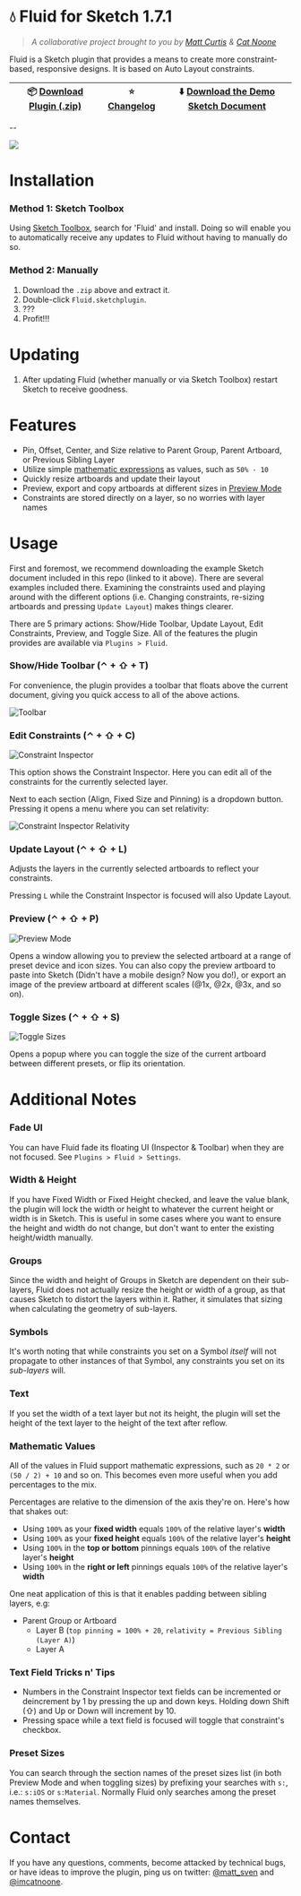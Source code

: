 # :droplet: Fluid for Sketch 1.7.1

> *A collaborative project brought to you by [Matt Curtis](https://twitter.com/matt_sven) & [Cat Noone](https://twitter.com/imcatnoone)*

Fluid is a Sketch plugin that provides a means to create more constraint-based, responsive designs. It is based on Auto Layout constraints.

:package: [Download Plugin (.zip)](https://github.com/matt-curtis/Fluid-for-Sketch/releases/download/v1.7.1/Fluid.sketchplugin.zip) | :star: [Changelog](https://github.com/matt-curtis/Fluid-for-Sketch/releases) | :arrow_down: [Download the Demo Sketch Document](https://github.com/matt-curtis/Fluid-for-Sketch/raw/master/Constraint%20Demos.sketch)
--- | --- | ---

--

![](README/screenshot.png)

# Installation

### Method 1: Sketch Toolbox

Using [Sketch Toolbox](http://sketchtoolbox.com/), search for 'Fluid' and install. Doing so will enable you to automatically receive any updates to Fluid without having to manually do so.

### Method 2: Manually

1. Download the `.zip` above and extract it.
2. Double-click `Fluid.sketchplugin`.
3. ???
4. Profit!!!

# Updating

1. After updating Fluid (whether manually or via Sketch Toolbox) restart Sketch to receive goodness.

# Features

- Pin, Offset, Center, and Size relative to Parent Group, Parent Artboard, or Previous Sibling Layer
- Utilize simple [mathematic expressions](#mathematic-values) as values, such as `50% - 10`
- Quickly resize artboards and update their layout
- Preview, export and copy artboards at different sizes in [Preview Mode](#preview-mode)
- Constraints are stored directly on a layer, so no worries with layer names

# Usage

First and foremost, we recommend downloading the example Sketch document included in this repo (linked to it above). There are several examples included there. Examining the constraints used and playing around with the different options (i.e. Changing constraints, re-sizing artboards and pressing `Update Layout`) makes things clearer.

There are 5 primary actions: Show/Hide Toolbar, Update Layout, Edit Constraints, Preview, and Toggle Size. All of the features the plugin provides are available via `Plugins > Fluid`.

### Show/Hide Toolbar (⌃ + ⇧ + T)

For convenience, the plugin provides a toolbar that floats above the current document, giving you quick access to all of the above actions.

![Toolbar](README/toolbar.png)

### Edit Constraints (⌃ + ⇧ + C)

![Constraint Inspector](README/constraint-inspector.png)

This option shows the Constraint Inspector. Here you can edit all of the constraints for the currently selected layer.

Next to each section (Align, Fixed Size and Pinning) is a dropdown button. Pressing it opens a menu where you can set relativity:

![Constraint Inspector Relativity](README/constraint-inspector-relativity.png)

### Update Layout (⌃ + ⇧ + L)

Adjusts the layers in the currently selected artboards to reflect your constraints.

Pressing `L` while the Constraint Inspector is focused will also Update Layout.

### Preview (⌃ + ⇧ + P)

![Preview Mode](README/preview-mode.png)

Opens a window allowing you to preview the selected artboard at a range of preset device and icon sizes. You can also copy the preview artboard to paste into Sketch (Didn't have a mobile design? Now you do!), or export an image of the preview artboard at different scales (@1x, @2x, @3x, and so on).

### Toggle Sizes (⌃ + ⇧ + S)

![Toggle Sizes](README/sizes-popover.png)

Opens a popup where you can toggle the size of the current artboard between different presets, or flip its orientation.

# Additional Notes

### Fade UI
<!-- Rename to simply 'Settings' when there is more than one option... -->

You can have Fluid fade its floating UI (Inspector & Toolbar) when they are not focused. See `Plugins > Fluid > Settings`.

### Width & Height

If you have Fixed Width or Fixed Height checked, and leave the value blank, the plugin will lock the width or height to whatever the current height or width is in Sketch. This is useful in some cases where you want to ensure the height and width do not change, but don't want to enter the existing height/width manually.

### Groups

Since the width and height of Groups in Sketch are dependent on their sub-layers, Fluid does not actually resize the height or width of a group, as that causes Sketch to distort the layers within it. Rather, it simulates that sizing when calculating the geometry of sub-layers.

### Symbols

It's worth noting that while constraints you set on a Symbol *itself* will not propagate to other instances of that Symbol, any constraints you set on its *sub-layers* will.

### Text

If you set the width of a text layer but not its height, the plugin will set the height of the text layer to the height of the text after reflow.

### Mathematic Values

All of the values in Fluid support mathematic expressions, such as `20 * 2` or `(50 / 2) + 10` and so on. This becomes even more useful when you add percentages to the mix.

Percentages are relative to the dimension of the axis they're on. Here's how that shakes out:

- Using `100%` as your **fixed width** equals `100%` of the relative layer's **width**
- Using `100%` as your **fixed height** equals `100%` of the relative layer's **height**
- Using `100%` in the **top or bottom** pinnings equals `100%` of the relative layer's **height**
- Using `100%` in the **right or left** pinnings equals `100%` of the relative layer's **width**

One neat application of this is that it enables padding between sibling layers, e.g:

- Parent Group or Artboard
  - Layer B (`top pinning = 100% + 20`, `relativity = Previous Sibling (Layer A)`)
  - Layer A

### Text Field Tricks n' Tips

- Numbers in the Constraint Inspector text fields can be incremented or deincrement by 1 by pressing the up and down keys. Holding down Shift (⇧) and Up or Down will increment by 10.
- Pressing space while a text field is focused will toggle that constraint's checkbox.

### Preset Sizes

You can search through the section names of the preset sizes list (in both Preview Mode and when toggling sizes) by prefixing your searches with `s:`, i.e.: `s:iOS` or `s:Material`. Normally Fluid only searches among the preset names themselves.

# Contact

If you have any questions, comments, become attacked by technical bugs, or have ideas to improve the plugin, ping us on twitter:
[@matt_sven](http://twitter.com/matt_sven) and [@imcatnoone](http://twitter.com/imcatnoone).
